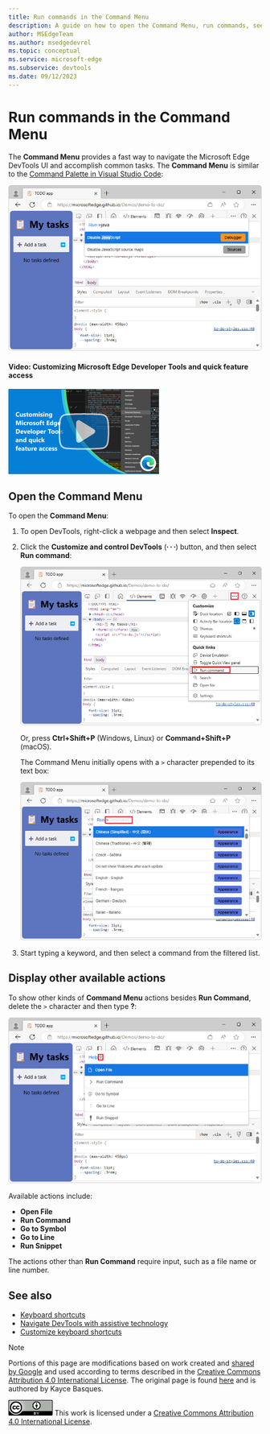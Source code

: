 ```yaml
---
title: Run commands in the Command Menu
description: A guide on how to open the Command Menu, run commands, see other actions, and more.
author: MSEdgeTeam
ms.author: msedgedevrel
ms.topic: conceptual
ms.service: microsoft-edge
ms.subservice: devtools
ms.date: 09/12/2023
---
```

<!-- Copyright Kayce Basques

   Licensed under the Apache License, Version 2.0 (the "License");
   you may not use this file except in compliance with the License.
   You may obtain a copy of the License at

       https://www.apache.org/licenses/LICENSE-2.0

   Unless required by applicable law or agreed to in writing, software
   distributed under the License is distributed on an "AS IS" BASIS,
   WITHOUT WARRANTIES OR CONDITIONS OF ANY KIND, either express or implied.
   See the License for the specific language governing permissions and
   limitations under the License.  -->
# Run commands in the Command Menu

The **Command Menu** provides a fast way to navigate the Microsoft Edge DevTools UI and accomplish common tasks.  The **Command Menu** is similar to the [Command Palette in Visual Studio Code](https://code.visualstudio.com/docs/getstarted/userinterface#_command-palette):

![Using the Command Menu to disable JavaScript](./index-images/command-menu-run-command-java.png)


<!-- ------------------------------ -->
#### Video: Customizing Microsoft Edge Developer Tools and quick feature access

[![Thumbnail image for video "Customizing Microsoft Edge Developer Tools and quick feature access"](./index-images/customize-devtools.png)](https://www.youtube.com/watch?v=ypRzEBYNptQ)


<!-- ====================================================================== -->
## Open the Command Menu

To open the **Command Menu**:

1. To open DevTools, right-click a webpage and then select **Inspect**.

1. Click the **Customize and control DevTools** (![Customize icon](./index-images/customize-devtools-icon.png)) button, and then select **Run command**:

   ![The Run Command](./index-images/command-menu-options-run-command.png)

   Or, press **Ctrl+Shift+P** (Windows, Linux) or **Command+Shift+P** (macOS).

   The Command Menu initially opens with a `>` character prepended to its text box:

   ![The command character](./index-images/command-menu-run-command.png)

1. Start typing a keyword, and then select a command from the filtered list.


<!-- ====================================================================== -->
## Display other available actions

To show other kinds of **Command Menu** actions besides **Run Command**, delete the `>` character and then type **?**:

![Other available actions](./index-images/command-menu-help.png)

Available actions include:
* **Open File**
* **Run Command**
* **Go to Symbol**
* **Go to Line**
* **Run Snippet**

The actions other than **Run Command** require input, such as a file name or line number.


<!-- ====================================================================== -->
## See also

* [Keyboard shortcuts](../shortcuts/index.md)
* [Navigate DevTools with assistive technology](../accessibility/navigation.md)
* [Customize keyboard shortcuts](../customize/shortcuts.md)


<!-- ====================================================================== -->
> [!NOTE]
> Portions of this page are modifications based on work created and [shared by Google](https://developers.google.com/terms/site-policies) and used according to terms described in the [Creative Commons Attribution 4.0 International License](https://creativecommons.org/licenses/by/4.0).
> The original page is found [here](https://developer.chrome.com/docs/devtools/command-menu/) and is authored by Kayce Basques.

[![Creative Commons License](../../media/cc-logo/88x31.png)](https://creativecommons.org/licenses/by/4.0)
This work is licensed under a [Creative Commons Attribution 4.0 International License](https://creativecommons.org/licenses/by/4.0).
